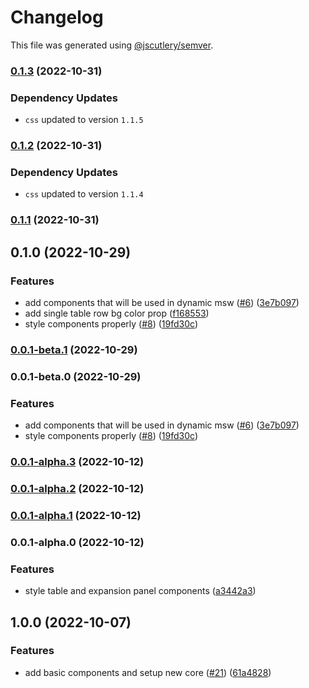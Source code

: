 # Changelog

This file was generated using [@jscutlery/semver](https://github.com/jscutlery/semver).

### [0.1.3](https://github.com/stela-ui/stela-ui/compare/react-0.1.2...react-0.1.3) (2022-10-31)

### Dependency Updates

- `css` updated to version `1.1.5`

### [0.1.2](https://github.com/stela-ui/stela-ui/compare/react-0.1.1...react-0.1.2) (2022-10-31)

### Dependency Updates

- `css` updated to version `1.1.4`

### [0.1.1](https://github.com/stela-ui/stela-ui/compare/react-0.1.0...react-0.1.1) (2022-10-31)

## 0.1.0 (2022-10-29)

### Features

- add components that will be used in dynamic msw ([#6](https://github.com/stela-ui/stela-ui/issues/6)) ([3e7b097](https://github.com/stela-ui/stela-ui/commit/3e7b09769b3c5818e8c044ee999633ae676f347f))
- add single table row bg color prop ([f168553](https://github.com/stela-ui/stela-ui/commit/f16855393316440c61a0d93f1ee140dd78aab2a3))
- style components properly ([#8](https://github.com/stela-ui/stela-ui/issues/8)) ([19fd30c](https://github.com/stela-ui/stela-ui/commit/19fd30c0d2eb54e262cb7b17ab77ea68af1bdd86))

### [0.0.1-beta.1](https://github.com/stela-ui/stela-ui/compare/react-0.0.1-beta.0...react-0.0.1-beta.1) (2022-10-29)

### 0.0.1-beta.0 (2022-10-29)

### Features

- add components that will be used in dynamic msw ([#6](https://github.com/stela-ui/stela-ui/issues/6)) ([3e7b097](https://github.com/stela-ui/stela-ui/commit/3e7b09769b3c5818e8c044ee999633ae676f347f))
- style components properly ([#8](https://github.com/stela-ui/stela-ui/issues/8)) ([19fd30c](https://github.com/stela-ui/stela-ui/commit/19fd30c0d2eb54e262cb7b17ab77ea68af1bdd86))

### [0.0.1-alpha.3](https://github.com/stela-ui/stela-ui/compare/react-0.0.1-alpha.2...react-0.0.1-alpha.3) (2022-10-12)

### [0.0.1-alpha.2](https://github.com/stela-ui/stela-ui/compare/react-0.0.1-alpha.1...react-0.0.1-alpha.2) (2022-10-12)

### [0.0.1-alpha.1](https://github.com/stela-ui/stela-ui/compare/react-0.0.1-alpha.0...react-0.0.1-alpha.1) (2022-10-12)

### 0.0.1-alpha.0 (2022-10-12)

### Features

- style table and expansion panel components ([a3442a3](https://github.com/stela-ui/stela-ui/commit/a3442a3464f37a285b9760ed98e294ab56c70c8f))

## 1.0.0 (2022-10-07)

### Features

- add basic components and setup new core ([#21](https://github.com/stela-ui/stela-ui/issues/21)) ([61a4828](https://github.com/stela-ui/stela-ui/commit/61a4828c8f6c96c22bd57f48687860dc8d2cd12b))
